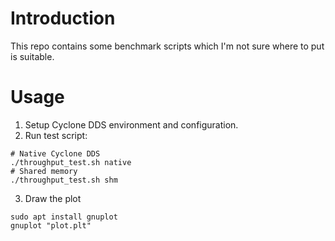 # Introduction

This repo contains some benchmark scripts which I'm not sure where to put is suitable.

# Usage

1. Setup Cyclone DDS environment and configuration.
2. Run test script:

```
# Native Cyclone DDS
./throughput_test.sh native
# Shared memory
./throughput_test.sh shm
```

3. Draw the plot

```
sudo apt install gnuplot
gnuplot "plot.plt"
```
